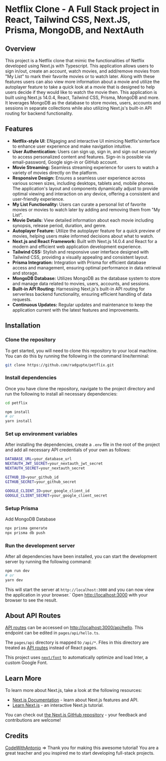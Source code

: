 # Netflix Clone - A Full Stack project in React, Tailwind CSS, Next.JS, Prisma, MongoDB, and NextAuth

## Overview

This project is a Netflix clone that mimic the functionalities of Netflix developed using Next.js with Typescript. This application allows users to sign in/out, create an account, watch movies, and add/remove movies from "My List" to mark their favorite movies or to watch later. Along with these features users can also view more information about a movie and utilize the autoplayer feature to take a quick look at a movie that is designed to help users decide if they would like to watch the movie then. This application is built using Next.js 14.0.4, React, Tailwind CSS, Prisma, MongoDB and more. It leverages MongoDB as the database to store movies, users, accounts and sessions in separate collections while also utilizing Next.js's built-in API routing for backend functionality.

## Features

- **Netflix-style UI**: ENgaging and interactive UI mimicing Netflix'sinterface to enhance user experience and make navigation intuitive.
- **User Authentication:** Users can sign up, sign in, and sign out securely to access personalized content and features. Sign-in is possible via email-password, Google sign-in or GitHub account.
- **Movie Streaming:** Seamless streaming experience for users to watch a variety of movies directly on the platform.
- **Responsive Design:** Ensures a seamless user experience across various screen sizes, including desktops, tablets and, mobile phones. The application's layout and components dynamically adjust to provide optimal viewing and interaction on any device, offering a consistent and user-friendly experience.
- **My List Functionality:** Users can curate a personal list of favorite movies or movies to watch later by adding and removing them from "My List".
- **Movie Details:** View detailed information about each movie including synopsis, release period, duration, and genre.
- **Autoplayer Feature:** Utilize the autoplayer feature for a quick preview of movies, helping users make informed decisions about what to watch.
- **Next.js and React Framework:** Built with Next.js 14.0.4 and React for a modern and efficient web application development experience.
- **Tailwind CSS:** Stylish and responsive user interface designed with Tailwind CSS, providing a visually appealing and consistent layout.
- **Prisma Integration:** Integration with Prisma for efficient database access and management, ensuring optimal performance in data retrieval and storage.
- **MongoDB Database:** Utilizes MongoDB as the database system to store and manage data related to movies, users, accounts, and sessions.
- **Built-in API Routing:** Harnessing Next.js's built-in API routing for serverless backend functionality, ensuring efficient handling of data requests.
- **Continuous Updates:** Regular updates and maintenance to keep the application current with the latest features and improvements.

## Installation

### Clone the repository

To get started, you will need to clone this repository to your local machine. You can do this by running the following in the command line/terminal:

```bash
git clone https://github.com/radgupte/petflix.git
```

### Install dependencies

Once you have clone the repository, navigate to the project directory and run the following to install all necessary dependencies:

```bash
cd petflix

npm install
# or
yarn install
```

### Set up environment variables

After installing the dependencies, create a `.env` file in the root of the project and add all necessary API credentials of your own as follows:

```bash
DATABASE_URL=your_database_url
NEXTAUTH_JWT_SECRET=your_nextauth_jwt_secret
NEXTAUTH_SECRET=your_nextauth_secret

GITHUB_ID=your_github_id
GITHUB_SECRET=your_github_secret

GOOGLE_CLIENT_ID=your_google_client_id
GOOGLE_CLIENT_SECRET=your_google_client_secret
```

### Setup Prisma

Add MongoDB Database

```bash
npx prisma generate
npx prisma db push
```

### Run the development server

After all dependencies have been installed, you can start the development server by running the following command:

```bash
npm run dev
# or
yarn dev
```

This will start the server at `http://localhost:3000` and you can now view the application in your browser.`
Open [http://localhost:3000](http://localhost:3000) with your browser to see the result.

## About API Routes

[API routes](https://nextjs.org/docs/api-routes/introduction) can be accessed on [http://localhost:3000/api/hello](http://localhost:3000/api/hello). This endpoint can be edited in `pages/api/hello.ts`.

The `pages/api` directory is mapped to `/api/*`. Files in this directory are treated as [API routes](https://nextjs.org/docs/api-routes/introduction) instead of React pages.

This project uses [`next/font`](https://nextjs.org/docs/basic-features/font-optimization) to automatically optimize and load Inter, a custom Google Font.

## Learn More

To learn more about Next.js, take a look at the following resources:

- [Next.js Documentation](https://nextjs.org/docs) - learn about Next.js features and API.
- [Learn Next.js](https://nextjs.org/learn) - an interactive Next.js tutorial.

You can check out [the Next.js GitHub repository](https://github.com/vercel/next.js/) - your feedback and contributions are welcome!

## Credits

[CodeWithAntonio](https://www.codewithantonio.com/) => Thank you for making this awesome tutorial! You are a great teacher and you inspired me to start developing full-stack projects.
